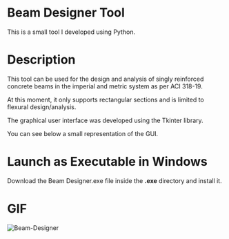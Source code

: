 # Beam Designer Tool
This is a small tool I developed using Python.


# Description
This tool can be used for the design and analysis of singly reinforced concrete beams in the imperial and metric system as per ACI 318-19.

At this moment, it only supports rectangular sections and is limited to flexural design/analysis.

The graphical user interface was developed using the Tkinter library.

You can see below a small representation of the GUI.


# Launch as Executable in Windows
Download the Beam Designer.exe file inside the **.exe** directory and install it.


# GIF
![Beam-Designer](https://github.com/georgeselkassouf/Beam-Designer/blob/main/GIF/GUI_GIF.gif)
